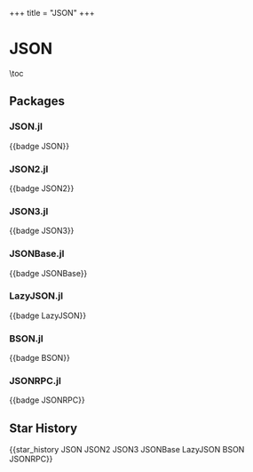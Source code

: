 +++
title = "JSON"
+++

# JSON

\toc

## Packages
### JSON.jl
{{badge JSON}}

### JSON2.jl
{{badge JSON2}}

### JSON3.jl
{{badge JSON3}}

### JSONBase.jl
{{badge JSONBase}}

### LazyJSON.jl
{{badge LazyJSON}}

### BSON.jl
{{badge BSON}}

### JSONRPC.jl
{{badge JSONRPC}}

## Star History
{{star_history JSON JSON2 JSON3 JSONBase LazyJSON BSON JSONRPC}}
